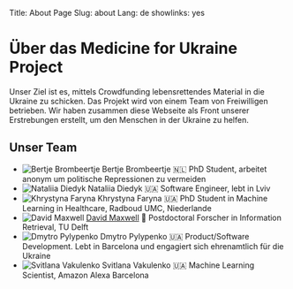 Title: About Page
Slug: about
Lang: de
showlinks: yes

# Über das Medicine for Ukraine Project

Unser Ziel ist es, mittels Crowdfunding lebensrettendes Material in die Ukraine zu schicken. Das Projekt wird von einem Team von Freiwilligen betrieben. Wir haben zusammen diese Webseite als Front unserer Erstrebungen erstellt, um den Menschen in der Ukraine zu helfen.

## Unser Team

<ul class="about-contributors">
  <li>
    <img src="{{ STATIC_URL }}img/contributors/placeholder.svg" alt="Bertje Brombeertje" />
    <span>
      <span class="name">Bertje Brombeertje 🇳🇱</span>
      <span class="blurb">PhD Student, arbeitet anonym um politische Repressionen zu vermeiden</span>
    </span>
  </li>
  <li>
    <img src="{{ STATIC_URL }}img/contributors/nataliia-d.jpg" alt="Nataliia Diedyk" />
    <span>
      <span class="name">Nataliia Diedyk 🇺🇦</span>
      <span class="blurb">Software Engineer, lebt in Lviv</span>
    </span>
  </li>
  <li>
    <img src="{{ STATIC_URL }}img/contributors/khrystyna-f.jpg" alt="Khrystyna Faryna" />
    <span>
      <span class="name">Khrystyna Faryna 🇺🇦</span>
      <span class="blurb">PhD Student in Machine Learning in Healthcare, Radboud UMC, Niederlande</span>
    </span>
  </li>
  <li>
    <img src="{{ STATIC_URL }}img/contributors/david-m.jpg" alt="David Maxwell" />
    <span>
      <span class="name"><a href="https://www.dmax.org.uk/" target="_blank">David Maxwell</a> 🏴󠁧󠁢󠁳󠁣󠁴󠁿</span>
      <span class="blurb">Postdoctoral Forscher in Information Retrieval, TU Delft</span>
    </span>
  </li>
  <li>
    <img src="{{ STATIC_URL }}img/contributors/dmytro-p.jpg" alt="Dmytro Pylypenko" />
    <span>
      <span class="name">Dmytro Pylypenko 🇺🇦</span>
      <span class="blurb">Product/Software Development. Lebt in Barcelona und engagiert sich ehrenamtlich für die Ukraine</span>
    </span>
  </li>
  <li>
    <img src="{{ STATIC_URL }}img/contributors/svitlana-v.jpg" alt="Svitlana Vakulenko" />
    <span>
      <span class="name">Svitlana Vakulenko 🇺🇦</span>
      <span class="blurb">Machine Learning Scientist, Amazon Alexa Barcelona</span>
    </span>
  </li>
</ul>